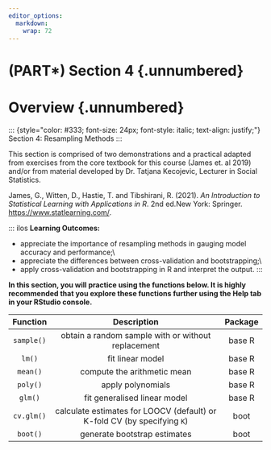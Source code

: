 ```yaml
---
editor_options: 
  markdown: 
    wrap: 72
---
```


# (PART\*) Section 4 {.unnumbered}

# Overview {.unnumbered}

::: {style="color: #333; font-size: 24px; font-style: italic; text-align: justify;"}
Section 4: Resampling Methods
:::

This section is comprised of two demonstrations and a practical adapted from exercises from the core textbook for this course (James et. al 2019) and/or from material developed by Dr. Tatjana Kecojevic, Lecturer in Social Statistics. 

James, G., Witten, D., Hastie, T. and Tibshirani, R. (2021). *An Introduction to Statistical Learning with Applications in R*. 2nd ed.New York: Springer. <https://www.statlearning.com/>. 

::: ilos
**Learning Outcomes:**

-   appreciate the importance of resampling methods in gauging model
    accuracy and performance;\
-   appreciate the differences between cross-validation and
    bootstrapping;\
-   apply cross-validation and bootstrapping in R and interpret the
    output.
:::

**In this section, you will practice using the functions below. It is highly recommended that you explore these functions further using the Help tab in your RStudio console.**

|  Function  |                               Description                                | Package |
|:----------------------:|:----------------------:|:----------------------:|
| `sample()` |            obtain a random sample with or without replacement            | base R  |
|   `lm()`   |                             fit linear model                             | base R  |
|  `mean()`  |                       compute the arithmetic mean                        | base R  |
|  `poly()`  |                            apply polynomials                             | base R  |
|  `glm()`   |                       fit generalised linear model                       | base R  |
| `cv.glm()` | calculate estimates for LOOCV (default) or K-fold CV (by specifying `K`) |  boot   |
|  `boot()`  |                       generate bootstrap estimates                       |  boot   |
